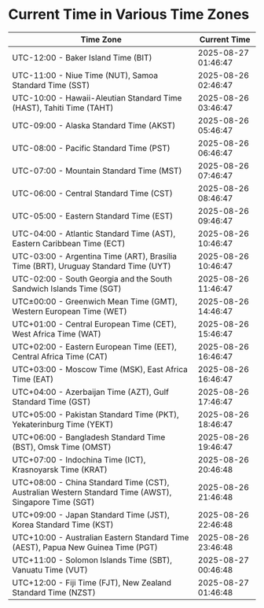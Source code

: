 # Current Time in Various Time Zones

| Time Zone | Current Time |
|-----------|--------------|
| UTC-12:00 - Baker Island Time (BIT) | 2025-08-27 01:46:47 |
| UTC-11:00 - Niue Time (NUT), Samoa Standard Time (SST) | 2025-08-26 02:46:47 |
| UTC-10:00 - Hawaii-Aleutian Standard Time (HAST), Tahiti Time (TAHT) | 2025-08-26 03:46:47 |
| UTC-09:00 - Alaska Standard Time (AKST) | 2025-08-26 05:46:47 |
| UTC-08:00 - Pacific Standard Time (PST) | 2025-08-26 06:46:47 |
| UTC-07:00 - Mountain Standard Time (MST) | 2025-08-26 07:46:47 |
| UTC-06:00 - Central Standard Time (CST) | 2025-08-26 08:46:47 |
| UTC-05:00 - Eastern Standard Time (EST) | 2025-08-26 09:46:47 |
| UTC-04:00 - Atlantic Standard Time (AST), Eastern Caribbean Time (ECT) | 2025-08-26 10:46:47 |
| UTC-03:00 - Argentina Time (ART), Brasília Time (BRT), Uruguay Standard Time (UYT) | 2025-08-26 10:46:47 |
| UTC-02:00 - South Georgia and the South Sandwich Islands Time (SGT) | 2025-08-26 11:46:47 |
| UTC±00:00 - Greenwich Mean Time (GMT), Western European Time (WET) | 2025-08-26 14:46:47 |
| UTC+01:00 - Central European Time (CET), West Africa Time (WAT) | 2025-08-26 15:46:47 |
| UTC+02:00 - Eastern European Time (EET), Central Africa Time (CAT) | 2025-08-26 16:46:47 |
| UTC+03:00 - Moscow Time (MSK), East Africa Time (EAT) | 2025-08-26 16:46:47 |
| UTC+04:00 - Azerbaijan Time (AZT), Gulf Standard Time (GST) | 2025-08-26 17:46:47 |
| UTC+05:00 - Pakistan Standard Time (PKT), Yekaterinburg Time (YEKT) | 2025-08-26 18:46:47 |
| UTC+06:00 - Bangladesh Standard Time (BST), Omsk Time (OMST) | 2025-08-26 19:46:47 |
| UTC+07:00 - Indochina Time (ICT), Krasnoyarsk Time (KRAT) | 2025-08-26 20:46:48 |
| UTC+08:00 - China Standard Time (CST), Australian Western Standard Time (AWST), Singapore Time (SGT) | 2025-08-26 21:46:48 |
| UTC+09:00 - Japan Standard Time (JST), Korea Standard Time (KST) | 2025-08-26 22:46:48 |
| UTC+10:00 - Australian Eastern Standard Time (AEST), Papua New Guinea Time (PGT) | 2025-08-26 23:46:48 |
| UTC+11:00 - Solomon Islands Time (SBT), Vanuatu Time (VUT) | 2025-08-27 00:46:48 |
| UTC+12:00 - Fiji Time (FJT), New Zealand Standard Time (NZST) | 2025-08-27 01:46:48 |
